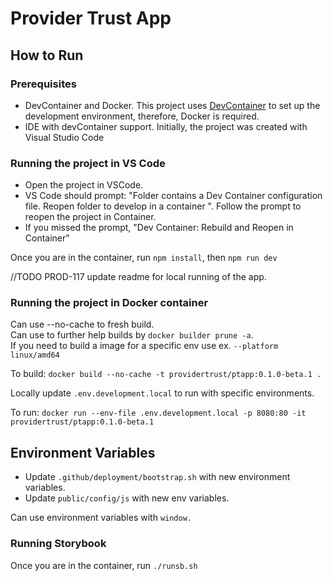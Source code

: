 # Provider Trust App

## How to Run

### Prerequisites

- DevContainer and Docker. This project uses [DevContainer](https://code.visualstudio.com/docs/devcontainers/containers) to set up the development environment, therefore, Docker is required.
- IDE with devContainer support. Initially, the project was created with Visual Studio Code

### Running the project in VS Code

- Open the project in VSCode.
- VS Code should prompt: "Folder contains a Dev Container configuration file. Reopen folder to develop in a container ". Follow the prompt to reopen the project in Container.
- If you missed the prompt, "Dev Container: Rebuild and Reopen in Container"

Once you are in the container, run `npm install`, then `npm run dev`

//TODO PROD-117 update readme for local running of the app.

### Running the project in Docker container
Can use --no-cache to fresh build. <br>
Can use to further help builds by `docker builder prune -a`. <br>
If you need to build a image for a specific env use ex. `--platform linux/amd64` 

To build: `docker build --no-cache -t providertrust/ptapp:0.1.0-beta.1 .`

Locally update `.env.development.local` to run with specific environments.

To run: `docker run --env-file .env.development.local -p 8080:80 -it providertrust/ptapp:0.1.0-beta.1`

## Environment Variables

- Update `.github/deployment/bootstrap.sh` with new environment variables.
- Update `public/config/js` with new env variables.

Can use environment variables with `window.`

### Running Storybook

Once you are in the container, run `./runsb.sh`
